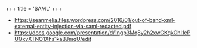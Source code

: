 +++
title = 'SAML'
+++

- https://seanmelia.files.wordpress.com/2016/01/out-of-band-xml-external-entity-injection-via-saml-redacted.pdf
- https://docs.google.com/presentation/d/1ngp3Mq8y2h2xwGKqkOhI1ePUQxvXTNO1Xhs1kaBJmqU/edit
